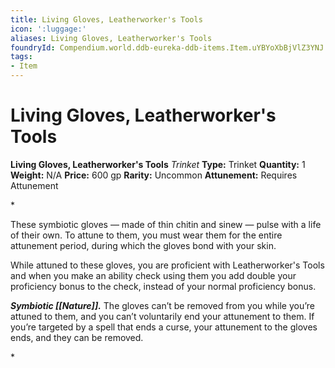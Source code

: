 ```yaml
---
title: Living Gloves, Leatherworker's Tools
icon: ':luggage:'
aliases: Living Gloves, Leatherworker's Tools
foundryId: Compendium.world.ddb-eureka-ddb-items.Item.uYBYoXbBjVlZ3YNJ
tags:
- Item
---
```


# Living Gloves, Leatherworker's Tools

**Living Gloves, Leatherworker's Tools**
_Trinket_
**Type:** Trinket
**Quantity:** 1
**Weight:** N/A
**Price:** 600 gp
**Rarity:** Uncommon
**Attunement:** Requires Attunement

*<p>These symbiotic gloves — made of thin chitin and sinew — pulse with a life of their own. To attune to them, you must wear them for the entire attunement period, during which the gloves bond with your skin.

While attuned to these gloves, you are proficient with Leatherworker's Tools and when you make an ability check using them you add double your proficiency bonus to the check, instead of your normal proficiency bonus.

***Symbiotic [[Nature]].*** The gloves can’t be removed from you while you’re attuned to them, and you can’t voluntarily end your attunement to them. If you’re targeted by a spell that ends a curse, your attunement to the gloves ends, and they can be removed.</p>*